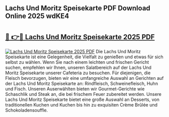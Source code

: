 ## Lachs Und Moritz Speisekarte PDF Download Online 2025 wdKE4

# <h2><a href="http://gc8g5b.nevu.top/?p=Lachs+Und+Moritz+Speisekarte">🔗 👉🔴 Lachs Und Moritz Speisekarte 2025 PDF</a></h2>

[![Lachs Und Moritz Speisekarte 2025 PDF](https://i.imgur.com/dBaPXMq.png)](http://gc8g5b.nevu.top/?p=Lachs+Und+Moritz+Speisekarte)
Die Lachs Und Moritz Speisekarte ist eine Gelegenheit, die Vielfalt zu genießen und etwas für sich selbst zu wählen. Wenn Sie nach einem leichten und frischen Gericht suchen, empfehlen wir Ihnen, unseren Salatbereich auf der Lachs Und Moritz Speisekarte unserer Cafeteria zu besuchen. Für diejenigen, die Fleisch bevorzugen, bieten wir eine umfangreiche Auswahl an Gerichten auf der Lachs Und Moritz Speisekarte an: Rindfleisch, Schweinefleisch, Huhn und Fisch. Unseren Auserwählten bieten wir Gourmet-Gerichte wie Schaschlik und Steak an, die bei frischem Feuer zubereitet werden. Unsere Lachs Und Moritz Speisekarte bietet eine große Auswahl an Desserts, von traditionellen Kuchen und Kuchen bis hin zu exquisiten Crème Brûlée und Schokoladensouffle.
